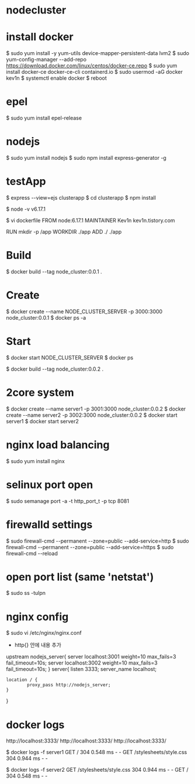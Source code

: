 # nodecluster

# install docker
$ sudo yum install -y yum-utils device-mapper-persistent-data lvm2
$ sudo yum-config-manager --add-repo https://download.docker.com/linux/centos/docker-ce.repo
$ sudo yum install docker-ce docker-ce-cli containerd.io
$ sudo usermod -aG docker kev1n
$ systemctl enable docker
$ reboot

# epel
$ sudo yum install epel-release

# nodejs
$ sudo yum install nodejs 
$ sudo npm install express-generator -g

# testApp
$ express --view=ejs clusterapp
$ cd clusterapp
$ npm install

$ node -v
v6.17.1

$ vi dockerfile
FROM node:6.17.1
MAINTAINER Kev1n kev1n.tistory.com

RUN mkdir -p /app
WORKDIR ./app
ADD ./ ./app

# Build
$ docker build --tag node_cluster:0.0.1 .

# Create
$ docker create --name NODE_CLUSTER_SERVER -p 3000:3000 node_cluster:0.0.1
$ docker ps -a

# Start
$ docker start NODE_CLUSTER_SERVER
$ docker ps

$ docker build --tag node_cluster:0.0.2 .

# 2core system
$ docker create --name server1 -p 3001:3000 node_cluster:0.0.2
$ docker create --name server2 -p 3002:3000 node_cluster:0.0.2
$ docker start server1
$ docker start server2

# nginx load balancing
$ sudo yum install nginx

# selinux port open
$ sudo semanage port -a -t http_port_t -p tcp 8081

# firewalld settings
$ sudo firewall-cmd --permanent --zone=public --add-service=http
$ sudo firewall-cmd --permanent --zone=public --add-service=https
$ sudo firewall-cmd --reload

# open port list (same 'netstat')
$ sudo ss -tulpn 

# nginx config
$ sudo vi /etc/nginx/nginx.conf

- http{} 안에 내용 추가

upstream nodejs_server{
    server localhost:3001 weight=10 max_fails=3 fail_timeout=10s;
    server localhost:3002 weight=10 max_fails=3 fail_timeout=10s;
}
server{
    listen          3333;
    server_name     localhost;

    location / {
            proxy_pass http://nodejs_server;
    }
}

# docker logs
http://localhost:3333/
http://localhost:3333/
http://localhost:3333/

$ docker logs -f server1
GET / 304 0.548 ms - -
GET /stylesheets/style.css 304 0.944 ms - -

$ docker logs -f server2
GET /stylesheets/style.css 304 0.944 ms - -
GET / 304 0.548 ms - -

